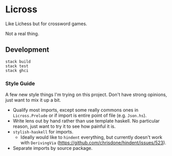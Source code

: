 # Licross

Like Lichess but for crossword games.

Not a real thing.

## Development

    stack build
    stack test
    stack ghci

### Style Guide

A few new style things I'm trying on this project. Don't have strong opinions,
just want to mix it up a bit.

* Qualify most imports, except some really commons ones in `Licross.Prelude` or
  if import is entire point of file (e.g. `Json.hs`).
* Write lens out by hand rather than use template haskell. No particular
  reason, just want to try it to see how painful it is.
* `stylish-haskell` for imports.
  * Ideally would like to `hindent` everything, but currently doesn't work with
    `DerivingVia` (https://github.com/chrisdone/hindent/issues/523).
* Separate imports by source package.

